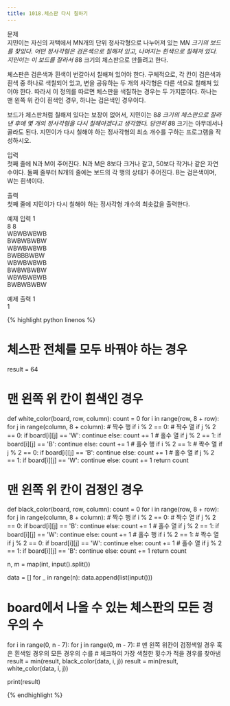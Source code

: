```yaml
---
title: 1018.체스판 다시 칠하기
---
```


문제  
지민이는 자신의 저택에서 MN개의 단위 정사각형으로 나누어져 있는 M*N 크기의 보드를 찾았다. 어떤 정사각형은 검은색으로 칠해져 있고, 나머지는 흰색으로 칠해져 있다. 지민이는 이 보드를 잘라서 8*8 크기의 체스판으로 만들려고 한다.  
  
체스판은 검은색과 흰색이 번갈아서 칠해져 있어야 한다. 구체적으로, 각 칸이 검은색과 흰색 중 하나로 색칠되어 있고, 변을 공유하는 두 개의 사각형은 다른 색으로 칠해져 있어야 한다. 따라서 이 정의를 따르면 체스판을 색칠하는 경우는 두 가지뿐이다. 하나는 맨 왼쪽 위 칸이 흰색인 경우, 하나는 검은색인 경우이다.   
   
보드가 체스판처럼 칠해져 있다는 보장이 없어서, 지민이는 8*8 크기의 체스판으로 잘라낸 후에 몇 개의 정사각형을 다시 칠해야겠다고 생각했다. 당연히 8*8 크기는 아무데서나 골라도 된다. 지민이가 다시 칠해야 하는 정사각형의 최소 개수를 구하는 프로그램을 작성하시오.   

입력  
첫째 줄에 N과 M이 주어진다. N과 M은 8보다 크거나 같고, 50보다 작거나 같은 자연수이다. 둘째 줄부터 N개의 줄에는 보드의 각 행의 상태가 주어진다. B는 검은색이며, W는 흰색이다.  

출력  
첫째 줄에 지민이가 다시 칠해야 하는 정사각형 개수의 최솟값을 출력한다.  


예제 입력 1   
8 8  
WBWBWBWB  
BWBWBWBW  
WBWBWBWB  
BWBBBWBW  
WBWBWBWB  
BWBWBWBW  
WBWBWBWB  
BWBWBWBW  
  
예제 출력 1   
1  

{% highlight python linenos %}

# 체스판 전체를 모두 바꿔야 하는 경우
result = 64


# 맨 왼쪽 위 칸이 흰색인 경우
def white_color(board, row, column):
    count = 0
    for i in range(row, 8 + row):
        for j in range(column, 8 + column):
            # 짝수 행
            if i % 2 == 0:
                # 짝수 열
                if j % 2 == 0:
                    if board[i][j] == 'W':
                        continue
                    else:
                        count += 1
                # 홀수 열
                if j % 2 == 1:
                    if board[i][j] == 'B':
                        continue
                    else:
                        count += 1
            # 홀수 행
            if i % 2 == 1:
                # 짝수 열
                if j % 2 == 0:
                    if board[i][j] == 'B':
                        continue
                    else:
                        count += 1
                # 홀수 열
                if j % 2 == 1:
                    if board[i][j] == 'W':
                        continue
                    else:
                        count += 1
    return count


# 맨 왼쪽 위 칸이 검정인 경우
def black_color(board, row, column):
    count = 0
    for i in range(row, 8 + row):
        for j in range(column, 8 + column):
            # 짝수 행
            if i % 2 == 0:
                # 짝수 열
                if j % 2 == 0:
                    if board[i][j] == 'B':
                        continue
                    else:
                        count += 1
                # 홀수 열
                if j % 2 == 1:
                    if board[i][j] == 'W':
                        continue
                    else:
                        count += 1
            # 홀수 행
            if i % 2 == 1:
                # 짝수 열
                if j % 2 == 0:
                    if board[i][j] == 'W':
                        continue
                    else:
                        count += 1
                # 홀수 열
                if j % 2 == 1:
                    if board[i][j] == 'B':
                        continue
                    else:
                        count += 1
    return count


n, m = map(int, input().split())

data = []
for _ in range(n):
    data.append(list(input()))

# board에서 나올 수 있는 체스판의 모든 경우의 수
for i in range(0, n - 7):
    for j in range(0, m - 7):
        # 맨 왼쪽 위칸이 검정색일 경우 혹은 흰색일 경우의 모든 경우의 수를
        # 체크하여 가장 색칠한 횟수가 적을 경우를 찾아냄
        result = min(result, black_color(data, i, j))
        result = min(result, white_color(data, i, j))

print(result)


{% endhighlight %}
